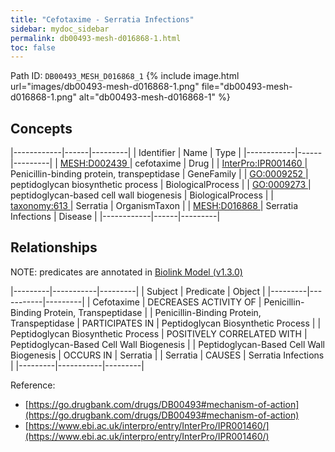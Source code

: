 ```yaml
---
title: "Cefotaxime - Serratia Infections"
sidebar: mydoc_sidebar
permalink: db00493-mesh-d016868-1.html
toc: false 
---
```



Path ID: `DB00493_MESH_D016868_1`
{% include image.html url="images/db00493-mesh-d016868-1.png" file="db00493-mesh-d016868-1.png" alt="db00493-mesh-d016868-1" %}

## Concepts

|------------|------|---------|
| Identifier | Name | Type    |
|------------|------|---------|
| <a href="https://identifiers.org/MESH:D002439">MESH:D002439 </a> | cefotaxime | Drug |
| <a href="https://identifiers.org/InterPro:IPR001460">InterPro:IPR001460 </a> | Penicillin-binding protein, transpeptidase | GeneFamily |
| <a href="https://identifiers.org/GO:0009252">GO:0009252 </a> | peptidoglycan biosynthetic process | BiologicalProcess |
| <a href="https://identifiers.org/GO:0009273">GO:0009273 </a> | peptidoglycan-based cell wall biogenesis | BiologicalProcess |
| <a href="https://identifiers.org/taxonomy:613">taxonomy:613 </a> | Serratia | OrganismTaxon |
| <a href="https://identifiers.org/MESH:D016868">MESH:D016868 </a> | Serratia Infections | Disease |
|------------|------|---------|

## Relationships


NOTE: predicates are annotated in <a href="https://github.com/biolink/biolink-model/releases/tag/v1.3.0">Biolink Model (v1.3.0)</a>

|---------|-----------|---------|
| Subject | Predicate | Object  |
|---------|-----------|---------|
| Cefotaxime | DECREASES ACTIVITY OF | Penicillin-Binding Protein, Transpeptidase |
| Penicillin-Binding Protein, Transpeptidase | PARTICIPATES IN | Peptidoglycan Biosynthetic Process |
| Peptidoglycan Biosynthetic Process | POSITIVELY CORRELATED WITH | Peptidoglycan-Based Cell Wall Biogenesis |
| Peptidoglycan-Based Cell Wall Biogenesis | OCCURS IN | Serratia |
| Serratia | CAUSES | Serratia Infections |
|---------|-----------|---------|

Reference: 
  - [https://go.drugbank.com/drugs/DB00493#mechanism-of-action](https://go.drugbank.com/drugs/DB00493#mechanism-of-action)
  - [https://www.ebi.ac.uk/interpro/entry/InterPro/IPR001460/](https://www.ebi.ac.uk/interpro/entry/InterPro/IPR001460/)
